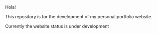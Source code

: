 Hola!

This repository is for the development of my personal portfolio website.

Currently the website status is under development
